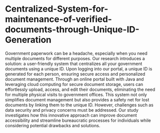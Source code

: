 # Centralized-System-for-maintenance-of-verified-documents-through-Unique-ID-Generation
Government paperwork can be a headache, especially when you need multiple documents for different purposes. Our research introduces a solution: a user-friendly system that centralizes all your government documents using a unique ID. Upon logging into our portal, a unique ID is generated for each person, ensuring secure access and personalized document management. Through an online portal built with Java and leveraging cloud computing for secure document storage, users can effortlessly upload, access, and edit their documents, eliminating the need for multiple physical visits to government offices. This system not only simplifies document management but also provides a safety net for lost documents by linking them to the unique ID. However, challenges such as data security and privacy concerns must be addressed. Our study investigates how this innovative approach can improve document accessibility and streamline bureaucratic processes for individuals while considering potential drawbacks and solutions.
